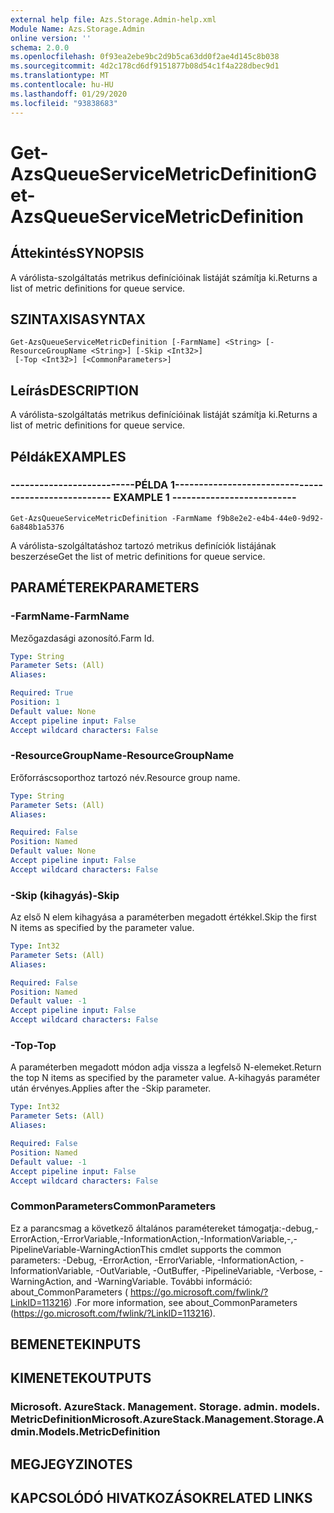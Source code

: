 ```yaml
---
external help file: Azs.Storage.Admin-help.xml
Module Name: Azs.Storage.Admin
online version: ''
schema: 2.0.0
ms.openlocfilehash: 0f93ea2ebe9bc2d9b5ca63dd0f2ae4d145c8b038
ms.sourcegitcommit: 4d2c178cd6df9151877b08d54c1f4a228dbec9d1
ms.translationtype: MT
ms.contentlocale: hu-HU
ms.lasthandoff: 01/29/2020
ms.locfileid: "93838683"
---
```

# <span data-ttu-id="c8f4f-101">Get-AzsQueueServiceMetricDefinition</span><span class="sxs-lookup"><span data-stu-id="c8f4f-101">Get-AzsQueueServiceMetricDefinition</span></span>

## <span data-ttu-id="c8f4f-102">Áttekintés</span><span class="sxs-lookup"><span data-stu-id="c8f4f-102">SYNOPSIS</span></span>
<span data-ttu-id="c8f4f-103">A várólista-szolgáltatás metrikus definícióinak listáját számítja ki.</span><span class="sxs-lookup"><span data-stu-id="c8f4f-103">Returns a list of metric definitions for queue service.</span></span>

## <span data-ttu-id="c8f4f-104">SZINTAXISA</span><span class="sxs-lookup"><span data-stu-id="c8f4f-104">SYNTAX</span></span>

```
Get-AzsQueueServiceMetricDefinition [-FarmName] <String> [-ResourceGroupName <String>] [-Skip <Int32>]
 [-Top <Int32>] [<CommonParameters>]
```

## <span data-ttu-id="c8f4f-105">Leírás</span><span class="sxs-lookup"><span data-stu-id="c8f4f-105">DESCRIPTION</span></span>
<span data-ttu-id="c8f4f-106">A várólista-szolgáltatás metrikus definícióinak listáját számítja ki.</span><span class="sxs-lookup"><span data-stu-id="c8f4f-106">Returns a list of metric definitions for queue service.</span></span>

## <span data-ttu-id="c8f4f-107">Példák</span><span class="sxs-lookup"><span data-stu-id="c8f4f-107">EXAMPLES</span></span>

### <span data-ttu-id="c8f4f-108">--------------------------PÉLDA 1--------------------------</span><span class="sxs-lookup"><span data-stu-id="c8f4f-108">-------------------------- EXAMPLE 1 --------------------------</span></span>
```
Get-AzsQueueServiceMetricDefinition -FarmName f9b8e2e2-e4b4-44e0-9d92-6a848b1a5376
```

<span data-ttu-id="c8f4f-109">A várólista-szolgáltatáshoz tartozó metrikus definíciók listájának beszerzése</span><span class="sxs-lookup"><span data-stu-id="c8f4f-109">Get the list of metric definitions for queue service.</span></span>

## <span data-ttu-id="c8f4f-110">PARAMÉTEREK</span><span class="sxs-lookup"><span data-stu-id="c8f4f-110">PARAMETERS</span></span>

### <span data-ttu-id="c8f4f-111">-FarmName</span><span class="sxs-lookup"><span data-stu-id="c8f4f-111">-FarmName</span></span>
<span data-ttu-id="c8f4f-112">Mezőgazdasági azonosító.</span><span class="sxs-lookup"><span data-stu-id="c8f4f-112">Farm Id.</span></span>

```yaml
Type: String
Parameter Sets: (All)
Aliases: 

Required: True
Position: 1
Default value: None
Accept pipeline input: False
Accept wildcard characters: False
```

### <span data-ttu-id="c8f4f-113">-ResourceGroupName</span><span class="sxs-lookup"><span data-stu-id="c8f4f-113">-ResourceGroupName</span></span>
<span data-ttu-id="c8f4f-114">Erőforráscsoporthoz tartozó név.</span><span class="sxs-lookup"><span data-stu-id="c8f4f-114">Resource group name.</span></span>

```yaml
Type: String
Parameter Sets: (All)
Aliases: 

Required: False
Position: Named
Default value: None
Accept pipeline input: False
Accept wildcard characters: False
```

### <span data-ttu-id="c8f4f-115">-Skip (kihagyás)</span><span class="sxs-lookup"><span data-stu-id="c8f4f-115">-Skip</span></span>
<span data-ttu-id="c8f4f-116">Az első N elem kihagyása a paraméterben megadott értékkel.</span><span class="sxs-lookup"><span data-stu-id="c8f4f-116">Skip the first N items as specified by the parameter value.</span></span>

```yaml
Type: Int32
Parameter Sets: (All)
Aliases: 

Required: False
Position: Named
Default value: -1
Accept pipeline input: False
Accept wildcard characters: False
```

### <span data-ttu-id="c8f4f-117">-Top</span><span class="sxs-lookup"><span data-stu-id="c8f4f-117">-Top</span></span>
<span data-ttu-id="c8f4f-118">A paraméterben megadott módon adja vissza a legfelső N-elemeket.</span><span class="sxs-lookup"><span data-stu-id="c8f4f-118">Return the top N items as specified by the parameter value.</span></span>
<span data-ttu-id="c8f4f-119">A-kihagyás paraméter után érvényes.</span><span class="sxs-lookup"><span data-stu-id="c8f4f-119">Applies after the -Skip parameter.</span></span>

```yaml
Type: Int32
Parameter Sets: (All)
Aliases: 

Required: False
Position: Named
Default value: -1
Accept pipeline input: False
Accept wildcard characters: False
```

### <span data-ttu-id="c8f4f-120">CommonParameters</span><span class="sxs-lookup"><span data-stu-id="c8f4f-120">CommonParameters</span></span>
<span data-ttu-id="c8f4f-121">Ez a parancsmag a következő általános paramétereket támogatja:-debug,-ErrorAction,-ErrorVariable,-InformationAction,-InformationVariable,-,-PipelineVariable-WarningAction</span><span class="sxs-lookup"><span data-stu-id="c8f4f-121">This cmdlet supports the common parameters: -Debug, -ErrorAction, -ErrorVariable, -InformationAction, -InformationVariable, -OutVariable, -OutBuffer, -PipelineVariable, -Verbose, -WarningAction, and -WarningVariable.</span></span> <span data-ttu-id="c8f4f-122">További információ: about_CommonParameters ( https://go.microsoft.com/fwlink/?LinkID=113216) .</span><span class="sxs-lookup"><span data-stu-id="c8f4f-122">For more information, see about_CommonParameters (https://go.microsoft.com/fwlink/?LinkID=113216).</span></span>

## <span data-ttu-id="c8f4f-123">BEMENETEK</span><span class="sxs-lookup"><span data-stu-id="c8f4f-123">INPUTS</span></span>

## <span data-ttu-id="c8f4f-124">KIMENETEK</span><span class="sxs-lookup"><span data-stu-id="c8f4f-124">OUTPUTS</span></span>

### <span data-ttu-id="c8f4f-125">Microsoft. AzureStack. Management. Storage. admin. models. MetricDefinition</span><span class="sxs-lookup"><span data-stu-id="c8f4f-125">Microsoft.AzureStack.Management.Storage.Admin.Models.MetricDefinition</span></span>

## <span data-ttu-id="c8f4f-126">MEGJEGYZI</span><span class="sxs-lookup"><span data-stu-id="c8f4f-126">NOTES</span></span>

## <span data-ttu-id="c8f4f-127">KAPCSOLÓDÓ HIVATKOZÁSOK</span><span class="sxs-lookup"><span data-stu-id="c8f4f-127">RELATED LINKS</span></span>

